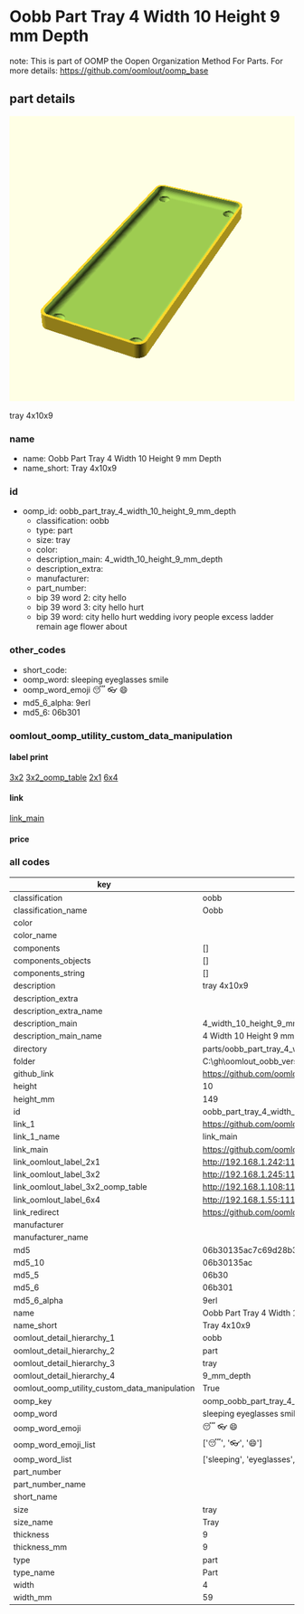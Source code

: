 # Oobb Part Tray 4 Width 10 Height 9 mm Depth  

note: This is part of OOMP the Oopen Organization Method For Parts. For more details: https://github.com/oomlout/oomp_base

##  part details
  

[![](3dpr.png)](3dpr.png)

tray 4x10x9



### name
* name: Oobb Part Tray 4 Width 10 Height 9 mm Depth
* name_short: Tray 4x10x9 
### id
* oomp_id: oobb_part_tray_4_width_10_height_9_mm_depth
  * classification: oobb
  * type: part
  * size: tray
  * color: 
  * description_main: 4_width_10_height_9_mm_depth
  * description_extra: 
  * manufacturer: 
  * part_number: 
  * bip 39 word 2: city hello
  * bip 39 word 3: city hello hurt
  * bip 39 word: city hello hurt wedding ivory people excess ladder remain age flower about

### other_codes
* short_code: 
* oomp_word: sleeping eyeglasses smile
* oomp_word_emoji :sleeping: :eyeglasses: :smile:
* md5_6_alpha: 9erl
* md5_6: 06b301






### oomlout_oomp_utility_custom_data_manipulation
#### label print
[3x2](http://192.168.1.245:1112/?label=oomp%209erl)
[3x2_oomp_table](http://192.168.1.108:1112/?label=oomp%209erl)
[2x1](http://192.168.1.242:1112/?label=oomp%209erl)
[6x4](http://192.168.1.55:1112/?label=oomp%209erl)    

#### link

[link_main](https://github.com/oomlout/oomlout_oobb_version_4_generated_parts/tree/main/navigation_oomp/oobb/part/tray/4_width_10_height_9_mm_depth/part)                              

#### price







### all codes 
| key | value |  
| --- | --- |  
| classification | oobb |  
| classification_name | Oobb |  
| color |  |  
| color_name |  |  
| components | [] |  
| components_objects | [] |  
| components_string | [] |  
| description | tray 4x10x9 |  
| description_extra |  |  
| description_extra_name |  |  
| description_main | 4_width_10_height_9_mm_depth |  
| description_main_name | 4 Width 10 Height 9 mm Depth |  
| directory | parts/oobb_part_tray_4_width_10_height_9_mm_depth |  
| folder | C:\gh\oomlout_oobb_version_4_generated_parts\parts\oobb_part_tray_4_width_10_height_9_mm_depth |  
| github_link | https://github.com/oomlout/oomlout_oomp_part_src/tree/main/parts/oobb_part_tray_4_width_10_height_9_mm_depth |  
| height | 10 |  
| height_mm | 149 |  
| id | oobb_part_tray_4_width_10_height_9_mm_depth |  
| link_1 | https://github.com/oomlout/oomlout_oobb_version_4_generated_parts/tree/main/navigation_oomp/oobb/part/tray/4_width_10_height_9_mm_depth/part |  
| link_1_name | link_main |  
| link_main | https://github.com/oomlout/oomlout_oobb_version_4_generated_parts/tree/main/navigation_oomp/oobb/part/tray/4_width_10_height_9_mm_depth/part |  
| link_oomlout_label_2x1 | http://192.168.1.242:1112/?label=oomp%209erl |  
| link_oomlout_label_3x2 | http://192.168.1.245:1112/?label=oomp%209erl |  
| link_oomlout_label_3x2_oomp_table | http://192.168.1.108:1112/?label=oomp%209erl |  
| link_oomlout_label_6x4 | http://192.168.1.55:1112/?label=oomp%209erl |  
| link_redirect | https://github.com/oomlout/oomlout_oobb_version_4_generated_parts/tree/main/parts/oobb_tray_04_10_09 |  
| manufacturer |  |  
| manufacturer_name |  |  
| md5 | 06b30135ac7c69d28b3b7f8edf9ab14b |  
| md5_10 | 06b30135ac |  
| md5_5 | 06b30 |  
| md5_6 | 06b301 |  
| md5_6_alpha | 9erl |  
| name | Oobb Part Tray 4 Width 10 Height 9 mm Depth |  
| name_short | Tray 4x10x9  |  
| oomlout_detail_hierarchy_1 | oobb |  
| oomlout_detail_hierarchy_2 | part |  
| oomlout_detail_hierarchy_3 | tray |  
| oomlout_detail_hierarchy_4 | 9_mm_depth |  
| oomlout_oomp_utility_custom_data_manipulation | True |  
| oomp_key | oomp_oobb_part_tray_4_width_10_height_9_mm_depth |  
| oomp_word | sleeping eyeglasses smile |  
| oomp_word_emoji | :sleeping: :eyeglasses: :smile: |  
| oomp_word_emoji_list | [':sleeping:', ':eyeglasses:', ':smile:'] |  
| oomp_word_list | ['sleeping', 'eyeglasses', 'smile'] |  
| part_number |  |  
| part_number_name |  |  
| short_name |  |  
| size | tray |  
| size_name | Tray |  
| thickness | 9 |  
| thickness_mm | 9 |  
| type | part |  
| type_name | Part |  
| width | 4 |  
| width_mm | 59 |  

